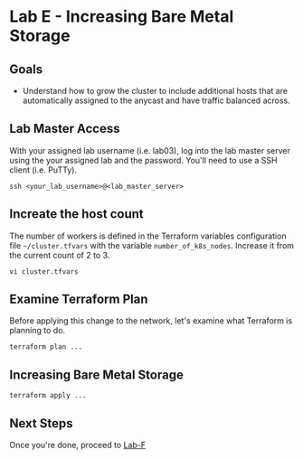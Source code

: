 # Lab E - Increasing Bare Metal Storage

## Goals

* Understand how to grow the cluster to include additional hosts that are automatically assigned to the anycast and have traffic balanced across.


## Lab Master Access

With your assigned lab username (i.e. lab03), log into the lab master server using the your assigned lab and the password. You'll need to use a SSH client (i.e. PuTTy).

```
ssh <your_lab_username>@<lab_master_server>
```

## Increate the host count

The number of workers is defined in the Terraform variables configuration file `~/cluster.tfvars` with the variable `number_of_k8s_nodes`. Increase it from the current count of 2 to 3.

```
vi cluster.tfvars
```

## Examine Terraform Plan

Before applying this change to the network, let's examine what Terraform is planning to do.
```
terraform plan ...
```

## Increasing Bare Metal Storage

```
terraform apply ...
```

## Next Steps

Once you're done, proceed to [Lab-F](Lab-F.md)
